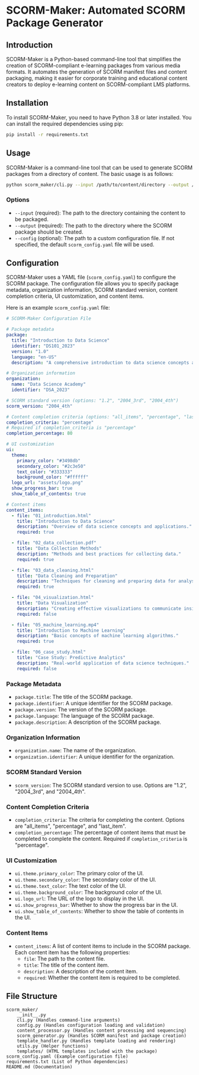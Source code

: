 # SCORM-Maker: Automated SCORM Package Generator

## Introduction

SCORM-Maker is a Python-based command-line tool that simplifies the creation of SCORM-compliant e-learning packages from various media formats. It automates the generation of SCORM manifest files and content packaging, making it easier for corporate training and educational content creators to deploy e-learning content on SCORM-compliant LMS platforms.

## Installation

To install SCORM-Maker, you need to have Python 3.8 or later installed. You can install the required dependencies using pip:

```bash
pip install -r requirements.txt
```

## Usage

SCORM-Maker is a command-line tool that can be used to generate SCORM packages from a directory of content. The basic usage is as follows:

```bash
python scorm_maker/cli.py --input /path/to/content/directory --output /path/to/output/directory --config /path/to/custom_config.yaml
```

### Options

*   `--input` (required): The path to the directory containing the content to be packaged.
*   `--output` (required): The path to the directory where the SCORM package should be created.
*   `--config` (optional): The path to a custom configuration file. If not specified, the default `scorm_config.yaml` file will be used.

## Configuration

SCORM-Maker uses a YAML file (`scorm_config.yaml`) to configure the SCORM package. The configuration file allows you to specify package metadata, organization information, SCORM standard version, content completion criteria, UI customization, and content items.

Here is an example `scorm_config.yaml` file:

```yaml
# SCORM-Maker Configuration File

# Package metadata
package:
  title: "Introduction to Data Science"
  identifier: "DS101_2023"
  version: "1.0"
  language: "en-US"
  description: "A comprehensive introduction to data science concepts and tools."

# Organization information
organization:
  name: "Data Science Academy"
  identifier: "DSA_2023"

# SCORM standard version (options: "1.2", "2004_3rd", "2004_4th")
scorm_version: "2004_4th"

# Content completion criteria (options: "all_items", "percentage", "last_item")
completion_criteria: "percentage"
# Required if completion_criteria is "percentage"
completion_percentage: 80

# UI customization
ui:
  theme:
    primary_color: "#3498db"
    secondary_color: "#2c3e50"
    text_color: "#333333"
    background_color: "#ffffff"
  logo_url: "assets/logo.png"
  show_progress_bar: true
  show_table_of_contents: true

# Content items
content_items:
  - file: "01_introduction.html"
    title: "Introduction to Data Science"
    description: "Overview of data science concepts and applications."
    required: true

  - file: "02_data_collection.pdf"
    title: "Data Collection Methods"
    description: "Methods and best practices for collecting data."
    required: true

  - file: "03_data_cleaning.html"
    title: "Data Cleaning and Preparation"
    description: "Techniques for cleaning and preparing data for analysis."
    required: true

  - file: "04_visualization.html"
    title: "Data Visualization"
    description: "Creating effective visualizations to communicate insights."
    required: false

  - file: "05_machine_learning.mp4"
    title: "Introduction to Machine Learning"
    description: "Basic concepts of machine learning algorithms."
    required: true

  - file: "06_case_study.html"
    title: "Case Study: Predictive Analytics"
    description: "Real-world application of data science techniques."
    required: false
```

### Package Metadata

*   `package.title`: The title of the SCORM package.
*   `package.identifier`: A unique identifier for the SCORM package.
*   `package.version`: The version of the SCORM package.
*   `package.language`: The language of the SCORM package.
*   `package.description`: A description of the SCORM package.

### Organization Information

*   `organization.name`: The name of the organization.
*   `organization.identifier`: A unique identifier for the organization.

### SCORM Standard Version

*   `scorm_version`: The SCORM standard version to use. Options are "1.2", "2004\_3rd", and "2004\_4th".

### Content Completion Criteria

*   `completion_criteria`: The criteria for completing the content. Options are "all\_items", "percentage", and "last\_item".
*   `completion_percentage`: The percentage of content items that must be completed to complete the content. Required if `completion_criteria` is "percentage".

### UI Customization

*   `ui.theme.primary_color`: The primary color of the UI.
*   `ui.theme.secondary_color`: The secondary color of the UI.
*   `ui.theme.text_color`: The text color of the UI.
*   `ui.theme.background_color`: The background color of the UI.
*   `ui.logo_url`: The URL of the logo to display in the UI.
*   `ui.show_progress_bar`: Whether to show the progress bar in the UI.
*   `ui.show_table_of_contents`: Whether to show the table of contents in the UI.

### Content Items

*   `content_items`: A list of content items to include in the SCORM package. Each content item has the following properties:
    *   `file`: The path to the content file.
    *   `title`: The title of the content item.
    *   `description`: A description of the content item.
    *   `required`: Whether the content item is required to be completed.

## File Structure

```
scorm_maker/
    __init__.py
    cli.py (Handles command-line arguments)
    config.py (Handles configuration loading and validation)
    content_processor.py (Handles content processing and sequencing)
    scorm_generator.py (Handles SCORM manifest and package creation)
    template_handler.py (Handles template loading and rendering)
    utils.py (Helper functions)
    templates/ (HTML templates included with the package)
scorm_config.yaml (Example configuration file)
requirements.txt (List of Python dependencies)
README.md (Documentation)
